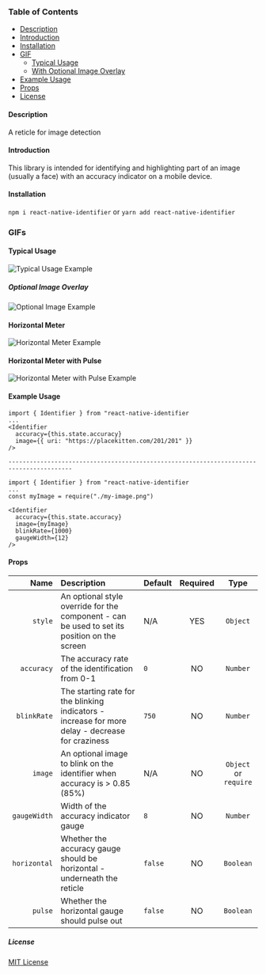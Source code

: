 <!-- START doctoc generated TOC please keep comment here to allow auto update -->
<!-- DON'T EDIT THIS SECTION, INSTEAD RE-RUN doctoc TO UPDATE -->

### Table of Contents

- [Description](#description)
- [Introduction](#introduction)
- [Installation](#installation)
- [GIF](#gif)
  - [Typical Usage](#typical-usage)
  - [With Optional Image Overlay](#with-optional-image-overlay)
- [Example Usage](#example-usage)
- [Props](#props)
- [License](#license)

<!-- END doctoc generated TOC please keep comment here to allow auto update -->

#### Description

A reticle for image detection

#### Introduction

This library is intended for identifying and highlighting part of an image (usually a face) with an accuracy indicator on a mobile device.

#### Installation

`npm i react-native-identifier`
or
`yarn add react-native-identifier`

### GIFs

#### Typical Usage

![Typical Usage Example](https://i.imgur.com/cR9QysY.gif)

##### Optional Image Overlay

![Optional Image Example](https://i.imgur.com/bmDG3UH.gif)

#### Horizontal Meter

![Horizontal Meter Example](https://i.imgur.com/fw8WtWU.gif)

#### Horizontal Meter with Pulse

![Horizontal Meter with Pulse Example](https://i.imgur.com/QI66NJY.gif)

#### Example Usage

```
import { Identifier } from "react-native-identifier
...
<Identifier
  accuracy={this.state.accuracy}
  image={{ uri: "https://placekitten.com/201/201" }}
/>

----------------------------------------------------------------------------------------

import { Identifier } from "react-native-identifier
...
const myImage = require("./my-image.png")

<Identifier
  accuracy={this.state.accuracy}
  image={myImage}
  blinkRate={1000}
  gaugeWidth={12}
/>
```

#### Props

|         Name | Description                                                                                      | Default | Required |         Type          |
| -----------: | :----------------------------------------------------------------------------------------------- | :------ | :------: | :-------------------: |
|      `style` | An optional style override for the component - can be used to set its position on the screen     | N/A     |   YES    |       `Object`        |
|   `accuracy` | The accuracy rate of the identification from 0-1                                                 | `0`     |    NO    |       `Number`        |
|  `blinkRate` | The starting rate for the blinking indicators - increase for more delay - decrease for craziness | `750`   |    NO    |       `Number`        |
|      `image` | An optional image to blink on the identifier when accuracy is > 0.85 (85%)                       | N/A     |    NO    | `Object` or `require` |
| `gaugeWidth` | Width of the accuracy indicator gauge                                                            | `8`     |    NO    |       `Number`        |
| `horizontal` | Whether the accuracy gauge should be horizontal - underneath the reticle                         | `false` |    NO    |       `Boolean`       |
|      `pulse` | Whether the horizontal gauge should pulse out                                                    | `false` |    NO    |       `Boolean`       |

##### License

[MIT License](./license.md)
